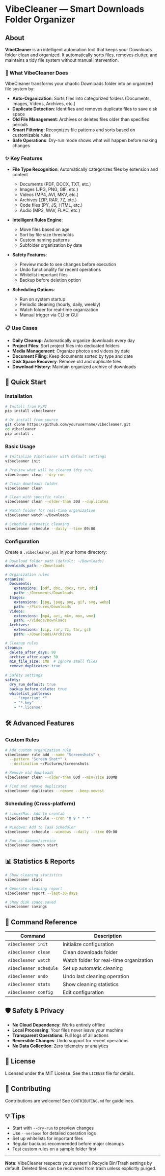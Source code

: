 # VibeCleaner — Smart Downloads Folder Organizer

## About

**VibeCleaner** is an intelligent automation tool that keeps your Downloads folder clean and organized. It automatically sorts files, removes clutter, and maintains a tidy file system without manual intervention.

### 🎯 What VibeCleaner Does

VibeCleaner transforms your chaotic Downloads folder into an organized file system by:

- **Auto-Organization**: Sorts files into categorized folders (Documents, Images, Videos, Archives, etc.)
- **Duplicate Detection**: Identifies and removes duplicate files to save disk space
- **Old File Management**: Archives or deletes files older than specified periods
- **Smart Filtering**: Recognizes file patterns and sorts based on customizable rules
- **Safe Operations**: Dry-run mode shows what will happen before making changes

### ✨ Key Features

- **File Type Recognition**: Automatically categorizes files by extension and content
  - Documents (PDF, DOCX, TXT, etc.)
  - Images (JPG, PNG, GIF, etc.)
  - Videos (MP4, AVI, MKV, etc.)
  - Archives (ZIP, RAR, 7Z, etc.)
  - Code files (PY, JS, HTML, etc.)
  - Audio (MP3, WAV, FLAC, etc.)

- **Intelligent Rules Engine**:
  - Move files based on age
  - Sort by file size thresholds
  - Custom naming patterns
  - Subfolder organization by date

- **Safety Features**:
  - Preview mode to see changes before execution
  - Undo functionality for recent operations
  - Whitelist important files
  - Backup before deletion option

- **Scheduling Options**:
  - Run on system startup
  - Periodic cleaning (hourly, daily, weekly)
  - Watch folder for real-time organization
  - Manual trigger via CLI or GUI

### 📋 Use Cases

- **Daily Cleanup**: Automatically organize downloads every day
- **Project Files**: Sort project files into dedicated folders
- **Media Management**: Organize photos and videos by date
- **Document Filing**: Keep documents sorted by type and date
- **Disk Space Recovery**: Remove old and duplicate files
- **Download History**: Maintain organized archive of downloads

## 🚀 Quick Start

### Installation

```bash
# Install from PyPI
pip install vibecleaner

# Or install from source
git clone https://github.com/yourusername/vibecleaner.git
cd vibecleaner
pip install .
```

### Basic Usage

```bash
# Initialize VibeCleaner with default settings
vibecleaner init

# Preview what will be cleaned (dry run)
vibecleaner clean --dry-run

# Clean downloads folder
vibecleaner clean

# Clean with specific rules
vibecleaner clean --older-than 30d --duplicates

# Watch folder for real-time organization
vibecleaner watch ~/Downloads

# Schedule automatic cleaning
vibecleaner schedule --daily --time 09:00
```

### Configuration

Create a `.vibecleaner.yml` in your home directory:

```yaml
# Download folder path (default: ~/Downloads)
downloads_path: ~/Downloads

# Organization rules
organize:
  Documents:
    extensions: [pdf, doc, docx, txt, odt]
    path: ~/Documents/Downloads
  Images:
    extensions: [jpg, jpeg, png, gif, svg, webp]
    path: ~/Pictures/Downloads
  Videos:
    extensions: [mp4, avi, mkv, mov, wmv]
    path: ~/Videos/Downloads
  Archives:
    extensions: [zip, rar, 7z, tar, gz]
    path: ~/Downloads/Archives

# Cleanup rules
cleanup:
  delete_after_days: 90
  archive_after_days: 30
  min_file_size: 1MB  # Ignore small files
  remove_duplicates: true
  
# Safety settings
safety:
  dry_run_default: true
  backup_before_delete: true
  whitelist_patterns:
    - "important_*"
    - "*.key"
    - "*.license"
```

## 🛠️ Advanced Features

### Custom Rules

```bash
# Add custom organization rule
vibecleaner rule add --name "Screenshots" \
  --pattern "Screen Shot*" \
  --destination ~/Pictures/Screenshots

# Remove old downloads
vibecleaner clean --older-than 60d --min-size 100MB

# Find and remove duplicates
vibecleaner duplicates --remove --keep-newest
```

### Scheduling (Cross-platform)

```bash
# Linux/Mac: Add to crontab
vibecleaner schedule --cron "0 9 * * *"

# Windows: Add to Task Scheduler  
vibecleaner schedule --windows --daily --time 09:00

# Run as daemon/service
vibecleaner daemon start
```

## 📊 Statistics & Reports

```bash
# Show cleaning statistics
vibecleaner stats

# Generate cleaning report
vibecleaner report --last-30-days

# Show disk space saved
vibecleaner savings
```

## 🔧 Command Reference

| Command | Description |
|---------|-------------|
| `vibecleaner init` | Initialize configuration |
| `vibecleaner clean` | Clean downloads folder |
| `vibecleaner watch` | Watch folder for real-time organization |
| `vibecleaner schedule` | Set up automatic cleaning |
| `vibecleaner undo` | Undo last cleaning operation |
| `vibecleaner stats` | Show cleaning statistics |
| `vibecleaner config` | Edit configuration |

## 🛡️ Safety & Privacy

- **No Cloud Dependency**: Works entirely offline
- **Local Processing**: Your files never leave your machine
- **Transparent Operations**: Full logs of all actions
- **Reversible Changes**: Undo support for recent operations
- **No Data Collection**: Zero telemetry or analytics

## 📝 License

Licensed under the MIT License. See the `LICENSE` file for details.

## 🤝 Contributing

Contributions are welcome! See `CONTRIBUTING.md` for guidelines.

## 💡 Tips

- Start with `--dry-run` to preview changes
- Use `--verbose` for detailed operation logs
- Set up whitelists for important files
- Regular backups recommended before major cleanups
- Test custom rules on a sample folder first

---

**Note**: VibeCleaner respects your system's Recycle Bin/Trash settings by default. Deleted files can be recovered from trash unless explicitly purged.